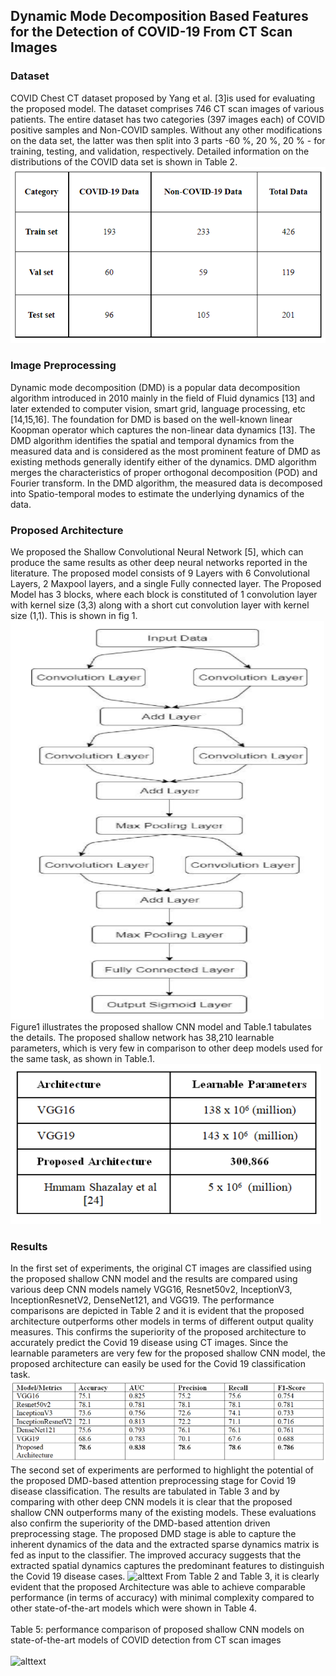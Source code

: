 ## Dynamic Mode Decomposition Based Features for the Detection of COVID-19 From CT Scan Images

### Dataset
COVID Chest CT dataset proposed by Yang et al. [3]is used for evaluating the proposed model. The dataset comprises 746 CT scan images of various patients. The entire dataset has two categories (397 images each) of COVID positive samples and Non-COVID samples. Without any other modifications on the data set, the latter was then split into 3 parts -60 %, 20 %, 20 % - for training, testing, and validation, respectively. Detailed information on the distributions of the COVID data set is shown in Table 2. </br>
![alttext](https://github.com/LokeshSaipureddi/Shallow-CNN/blob/main/Screenshot%202022-02-08%20154929.png)

### Image Preprocessing
Dynamic mode decomposition (DMD) is a popular data decomposition algorithm introduced in 2010 mainly in the field of Fluid dynamics [13] and later extended to computer vision, smart grid, language processing, etc [14,15,16]. The foundation for DMD is based on the well-known linear Koopman operator which captures the non-linear data dynamics [13]. The DMD algorithm identifies the spatial and temporal dynamics from the measured data and is considered as the most prominent feature of DMD as existing methods generally identify either of the dynamics. DMD algorithm merges the characteristics of proper orthogonal decomposition (POD) and Fourier transform. In the DMD algorithm, the measured data is decomposed into Spatio-temporal modes to estimate the underlying dynamics of the data.

### Proposed Architecture
   We proposed the Shallow Convolutional Neural Network [5], which can produce the same results as other deep neural networks reported in the literature. The proposed model consists of 9 Layers with 6 Convolutional Layers, 2 Maxpool layers, and a single Fully connected layer. The Proposed Model has 3 blocks, where each block is constituted of 1 convolution layer with kernel size (3,3) along with a short cut convolution layer with kernel size (1,1). This is shown in fig 1.</br>
![alttext](https://github.com/LokeshSaipureddi/Shallow-CNN/blob/main/Screenshot%202022-02-08%20155000.png) </br>
  Figure1 illustrates the proposed shallow CNN model and Table.1 tabulates the details. The proposed shallow network has 38,210 learnable parameters, which is very few in comparison to other deep models used for the same task, as shown in Table.1.</br>
![alttext](https://github.com/LokeshSaipureddi/Shallow-CNN/blob/main/Screenshot%202022-02-08%20155049.png)</br>
### Results
   In the first set of experiments, the original CT images are classified using the proposed shallow CNN model and the results are compared using various deep CNN models namely VGG16, Resnet50v2, InceptionV3, InceptionResnetV2, DenseNet121, and VGG19.  The performance comparisons are depicted in Table 2 and it is evident that the proposed architecture outperforms other models in terms of different output quality measures. This confirms the superiority of the proposed architecture to accurately predict the Covid 19 disease using CT images. Since the learnable parameters are very few for the proposed shallow CNN model, the proposed architecture can easily be used for the Covid 19 classification task.</br>
 ![alttext](https://github.com/LokeshSaipureddi/Shallow-CNN/blob/main/Screenshot%202022-02-08%20155115.png)</br>
 The second set of experiments are performed to highlight the potential of the proposed DMD-based attention preprocessing stage for Covid 19 disease classification. The results are tabulated in Table 3 and by comparing with other deep CNN models it is clear that the proposed shallow CNN outperforms many of the existing  models. These evaluations also confirm the superiority of the DMD-based attention driven preprocessing stage. The proposed DMD stage is able to capture the inherent dynamics of the data and the extracted sparse dynamics matrix is fed as input to the classifier. The improved accuracy suggests that the extracted spatial dynamics captures the predominant features to distinguish the Covid 19 disease cases. 
 ![alttext]()
 From Table 2 and Table 3, it is clearly evident that the proposed Architecture was able to achieve comparable performance (in terms of accuracy) with minimal complexity compared to other state-of-the-art models which were shown in Table 4. </br>                        
Table 5: performance comparison of proposed shallow CNN models on state-of-the-art models of COVID detection from CT scan images </br>  
![alttext]()

